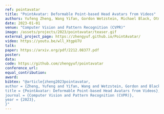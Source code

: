 ```yaml
---
ref: pointavatar
title: "PointAvatar: Deformable Point-based Head Avatars from Videos"
authors: Yufeng Zheng, Wang Yifan, Gordon Wetzstein, Michael Black, Otmar Hilliges
date: 2023-01-01
venue: "Computer Vision and Pattern Recognition (CVPR)"
image: /assets/projects/2023/pointavatar/teaser.gif
external_project_page: https://zhengyuf.github.io/PointAvatar/
video: https://youtu.be/wll_XtgpU7U
talk: 
paper: https://arxiv.org/pdf/2212.08377.pdf
poster: 
data: 
code: https://github.com/zhengyuf/pointavatar
conference_url: 
equal_contribution: 
award: 
bibtex: "@article{zheng2023pointavatar,
author = {Zheng, Yufeng and Yifan, Wang and Wetzstein, Gordon and Black, Michael J. and Hilliges, Otmar}, 
title = {PointAvatar: Deformable Point-based Head Avatars from Videos}, 
journal = {Computer Vision and Pattern Recognition (CVPR)},
year = {2023},
}"
---
```

